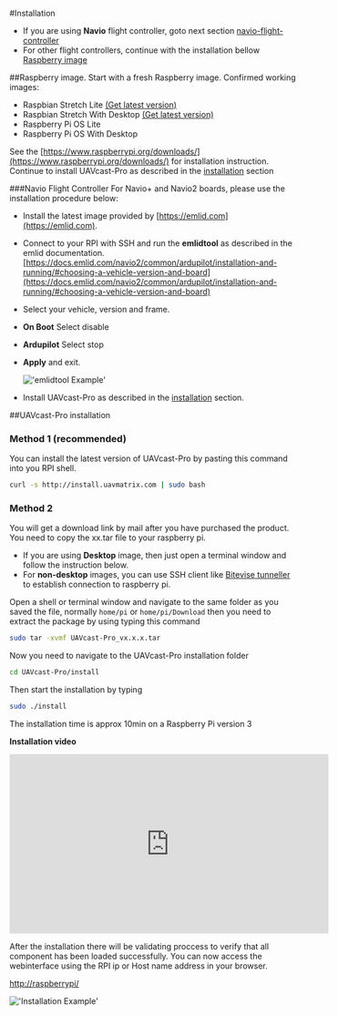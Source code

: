 #Installation

- If you are using **Navio** flight controller, goto next section [navio-flight-controller](/installation/#navio-flight-controller)
- For other flight controllers, continue with the installation bellow [Raspberry image](/installation/#raspberry-image)

##Raspberry image.
Start with a fresh Raspberry image.
Confirmed working images:

- Raspbian Stretch Lite [(Get latest version)](https://downloads.raspberrypi.org/raspbian_lite/images/raspbian_lite-2019-04-09/2019-04-08-raspbian-stretch-lite.zip)
- Raspbian Stretch With Desktop [(Get latest version)](https://downloads.raspberrypi.org/raspbian/images/raspbian-2019-04-09/2019-04-08-raspbian-stretch.zip)
- Raspberry Pi OS Lite
- Raspberry Pi OS With Desktop

See the [https://www.raspberrypi.org/downloads/](https://www.raspberrypi.org/downloads/) for installation instruction. <br>
Continue to install UAVcast-Pro as described in the [installation](/installation/#uavcast-pro-installation) section

###Navio Flight Controller
For Navio+ and Navio2 boards, please use the installation procedure below:

- Install the latest image provided by [https://emlid.com](https://emlid.com).
- Connect to your RPI with SSH and run the **emlidtool** as described in the emlid documentation.[https://docs.emlid.com/navio2/common/ardupilot/installation-and-running/#choosing-a-vehicle-version-and-board](https://docs.emlid.com/navio2/common/ardupilot/installation-and-running/#choosing-a-vehicle-version-and-board)
- Select your vehicle, version and frame.
- **On Boot** Select disable
- **Ardupilot** Select stop
- **Apply** and exit.

  !['emlidtool Example'](images/pages/installation/emlidtool.jpg)

* Install UAVcast-Pro as described in the [installation](/installation/#uavcast-pro-installation) section.

##UAVcast-Pro installation

### Method 1 (recommended)

You can install the latest version of UAVcast-Pro by pasting this command into you RPI shell.

```bash
curl -s http://install.uavmatrix.com | sudo bash
```

### Method 2

You will get a download link by mail after you have purchased the product.
You need to copy the xx.tar file to your raspberry pi.

- If you are using **Desktop** image, then just open a terminal window and follow the instruction below.
- For **non-desktop** images, you can use SSH client like [Bitevise tunneller](https://dl.bitvise.com/BvSshClient-Inst.exe) to establish connection to raspberry pi.

Open a shell or terminal window and navigate to the same folder as you saved the file, normally `home/pi` or `home/pi/Download`
then you need to extract the package by using typing this command

```bash
sudo tar -xvmf UAVcast-Pro_vx.x.x.tar
```

Now you need to navigate to the UAVcast-Pro installation folder

```bash
cd UAVcast-Pro/install
```

Then start the installation by typing

```bash
sudo ./install
```

The installation time is approx 10min on a Raspberry Pi version 3

**Installation video**

<iframe width="560" height="315" src="https://www.youtube.com/embed/Ht7i08WBQBs" frameborder="0" allow="accelerometer; autoplay; encrypted-media; gyroscope; picture-in-picture" allowfullscreen></iframe>

After the installation there will be validating proccess to verify that all component has been loaded successfully.
You can now access the webinterface using the RPI ip or Host name address in your browser.

[http://raspberrypi/](http://raspberrypi/)

!['Installation Example'](images/validation.jpg)
